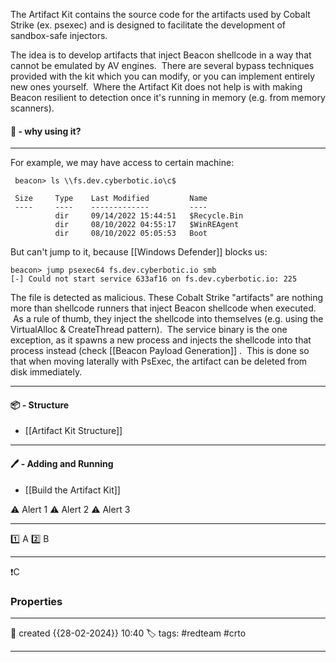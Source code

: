 The Artifact Kit contains the source code for the artifacts used by Cobalt Strike (ex. psexec) and is designed to facilitate the development of sandbox-safe injectors. 

The idea is to develop artifacts that inject Beacon shellcode in a way that cannot be emulated by AV engines.  There are several bypass techniques provided with the kit which you can modify, or you can implement entirely new ones yourself.  Where the Artifact Kit does not help is with making Beacon resilient to detection once it's running in memory (e.g. from memory scanners).

#### 🚀 - why using it?
---
For example, we may have access to certain machine:

```
 beacon> ls \\fs.dev.cyberbotic.io\c$

 Size     Type    Last Modified         Name
 ----     ----    -------------         ----
          dir     09/14/2022 15:44:51   $Recycle.Bin
          dir     08/10/2022 04:55:17   $WinREAgent
          dir     08/10/2022 05:05:53   Boot
```

But can't jump to it, because [[Windows Defender]] blocks us:

```
beacon> jump psexec64 fs.dev.cyberbotic.io smb
[-] Could not start service 633af16 on fs.dev.cyberbotic.io: 225
```

The file is detected as malicious. These Cobalt Strike "artifacts" are nothing more than shellcode runners that inject Beacon shellcode when executed.  As a rule of thumb, they inject the shellcode into themselves (e.g. using the VirtualAlloc & CreateThread pattern).  The service binary is the one exception, as it spawns a new process and injects the shellcode into that process instead (check [[Beacon Payload Generation]] .  This is done so that when moving laterally with PsExec, the artifact can be deleted from disk immediately.


---
#### 📦 - Structure

- [[Artifact Kit Structure]]

--- 

#### 🖊️ - Adding and Running

- [[Build the Artifact Kit]]


⚠ Alert 1
⚠ Alert 2
⚠ Alert 3


--- 

 1️⃣ A
 2️⃣ B
 
--- 

❗C


### Properties
---
📆 created   {{28-02-2024}} 10:40
🏷️ tags: #redteam #crto 

---

